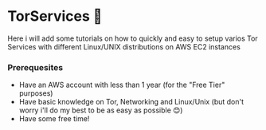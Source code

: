 # TorServices 🧅

Here i will add some tutorials on how to quickly and easy to setup varios Tor Services with different Linux/UNIX distributions on AWS EC2 instances

### Prerequesites

- Have an AWS account with less than 1 year (for the "Free Tier" purposes)
- Have basic knowledge on Tor, Networking and Linux/Unix (but don't worry i'll do my best to be as easy as possible 😊)
- Have some free time!
